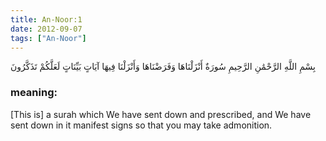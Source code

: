```yaml
---
title: An-Noor:1
date: 2012-09-07
tags: ["An-Noor"]
---
```

بِسْمِ اللَّهِ الرَّحْمَٰنِ الرَّحِيمِ سُورَةٌ أَنْزَلْنَاهَا وَفَرَضْنَاهَا وَأَنْزَلْنَا فِيهَا آيَاتٍ بَيِّنَاتٍ لَعَلَّكُمْ تَذَكَّرُونَ
### meaning: 
[This is] a surah which We have sent down and prescribed, and We have sent down in it manifest signs so that you may take admonition.
